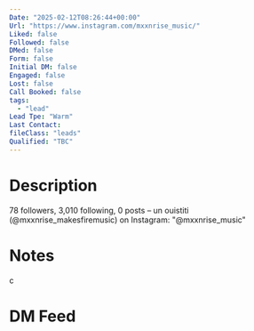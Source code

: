 ```yaml
---
Date: "2025-02-12T08:26:44+00:00"
Url: "https://www.instagram.com/mxxnrise_music/"
Liked: false
Followed: false
DMed: false
Form: false
Initial DM: false
Engaged: false
Lost: false
Call Booked: false
tags:
  - "lead"
Lead Tpe: "Warm"
Last Contact:
fileClass: "leads"
Qualified: "TBC"
---
```

# Description
78 followers, 3,010 following, 0 posts – un ouistiti (@mxxnrise_makesfiremusic) on Instagram: "@mxxnrise_music"
# Notes
c
# DM Feed